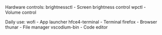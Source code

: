 Hardware controls:
brightnessctl - Screen brightness control
wpctl - Volume control

Daily use:
wofi - App launcher
hfce4-terminal - Terminal
firefox - Browser
thunar - File manager
vscodium-bin - Code editor
